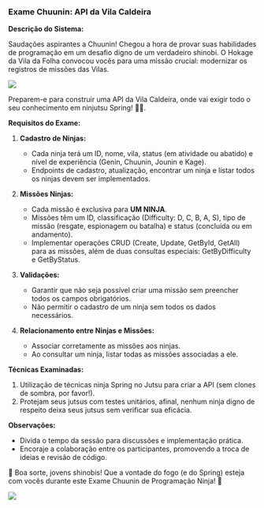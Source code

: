 ### Exame Chuunin: API da Vila Caldeira 

**Descrição do Sistema:**

Saudações aspirantes a Chuunin! Chegou a hora de provar suas habilidades de programação em um desafio digno de um verdadeiro shinobi.
 O Hokage da Vila da Folha convocou vocês para uma missão crucial: modernizar os registros de missões das Vilas.

<img src="https://github.com/SkiereszDiego/Java-Caldeira-Privado/blob/main/aula16/naruto(1).gif?raw=true">

Preparem-e para construir uma API da Vila Caldeira, onde vai exigir todo o seu conhecimento em ninjutsu Spring! 🐱‍👤.

**Requisitos do Exame:**

1. **Cadastro de Ninjas:**
   - Cada ninja terá um ID, nome, vila, status (em atividade ou abatido) e nível de experiência (Genin, Chuunin, Jounin e Kage).
   - Endpoints de cadastro, atualização, encontrar um ninja e listar todos os ninjas devem ser implementados.

2. **Missões Ninjas:**
   - Cada missão é exclusiva para **UM NINJA**.
   - Missões têm um ID, classificação (Difficulty: D, C, B, A, S), tipo de missão (resgate, espionagem ou batalha) e status (concluída ou em andamento).
   - Implementar operações CRUD (Create, Update, GetById, GetAll) para as missões, além de duas consultas especiais: GetByDifficulty e GetByStatus.

3. **Validações:**
   - Garantir que não seja possível criar uma missão sem preencher todos os campos obrigatórios.
   - Não permitir o cadastro de um ninja sem todos os dados necessários.

4. **Relacionamento entre Ninjas e Missões:**
   - Associar corretamente as missões aos ninjas.
   - Ao consultar um ninja, listar todas as missões associadas a ele.

**Técnicas Examinadas:**

1. Utilização de técnicas ninja Spring no Jutsu para criar a API (sem clones de sombra, por favor!).
2. Protejam seus jutsus com testes unitários, afinal, nenhum ninja digno de respeito deixa seus jutsus sem verificar sua eficácia.

**Observações:**

- Divida o tempo da sessão para discussões e implementação prática.
- Encoraje a colaboração entre os participantes, promovendo a troca de ideias e revisão de código.

🌟 Boa sorte, jovens shinobis! Que a vontade do fogo (e do Spring) esteja com vocês durante este Exame Chuunin de Programação Ninja! 🌟

<img src="https://github.com/SkiereszDiego/Java-Caldeira-Privado/blob/main/aula16/kakashi(1).gif?raw=true">
